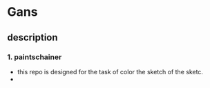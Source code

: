 # Gans

## description

### 1. paintschainer

- this repo is designed for the task of color the sketch of the sketc.
- 

